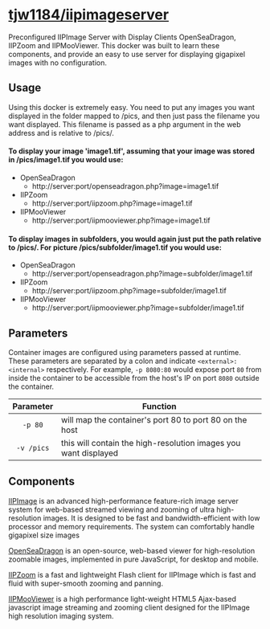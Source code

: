 # [tjw1184/iipimageserver](https://github.com/tjw1184/iipimageserver)
Preconfigured IIPImage Server with Display Clients OpenSeaDragon, IIPZoom and IIPMooViewer.  This docker was built to learn these components, and provide an easy to use server for displaying gigapixel images with no configuration.

## Usage

Using this docker is extremely easy.  You need to put any images you want displayed in the folder mapped to /pics, and then just pass the filename you want displayed.  This filename is passed as a php argument in the web address and is relative to /pics/.

#### To display your image 'image1.tif', assuming that your image was stored in /pics/image1.tif you would use:
* OpenSeaDragon
  * http://server:port/openseadragon.php?image=image1.tif
* IIPZoom
  * http://server:port/iipzoom.php?image=image1.tif
* IIPMooViewer
  * http://server:port/iipmooviewer.php?image=image1.tif

#### To display images in subfolders, you would again just put the path relative to /pics/.  For picture /pics/subfolder/image1.tif you would use:
* OpenSeaDragon
  * http://server:port/openseadragon.php?image=subfolder/image1.tif
* IIPZoom
  * http://server:port/iipzoom.php?image=subfolder/image1.tif
* IIPMooViewer
  * http://server:port/iipmooviewer.php?image=subfolder/image1.tif

## Parameters

Container images are configured using parameters passed at runtime. These parameters are separated by a colon and indicate `<external>:<internal>` respectively. For example, `-p 8080:80` would expose port `80` from inside the container to be accessible from the host's IP on port `8080` outside the container.

| Parameter | Function |
| :----: | --- |
| `-p 80` | will map the container's port 80 to port 80 on the host |
| `-v /pics` | this will contain the high-resolution images you want displayed |


## Components

[IIPImage](https://iipimage.sourceforge.io/) is an advanced high-performance feature-rich image server system for web-based streamed viewing and zooming of ultra high-resolution images. It is designed to be fast and bandwidth-efficient with low processor and memory requirements. The system can comfortably handle gigapixel size images

[OpenSeaDragon](https://openseadragon.github.io/) is an open-source, web-based viewer for high-resolution zoomable images, implemented in pure JavaScript, for desktop and mobile.

[IIPZoom](https://sourceforge.net/projects/iipimage/) is a fast and lightweight Flash client for IIPImage which is fast and fluid with super-smooth zooming and panning.

[IIPMooViewer](https://github.com/ruven/iipmooviewer) is a high performance light-weight HTML5 Ajax-based javascript image streaming and zooming client designed for the IIPImage high resolution imaging system.

